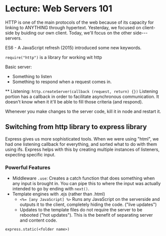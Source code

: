 # Lecture: Web Servers 101

HTTP is one of the main protocols of the web because of its capacity for linking to ANYTHING through hypertext.  Yesterday, we focused on client-side by buiding our own client.  Today, we'll focus on the other side---servers.

ES6 - A JavaScript refresh (2015) introduced some new keywords.

`require("http")` is a library for working wit http

Basic server:
- Something to listen
- Something to respond when a request comes in.

** Listening: `http.createServer(callback (request, return) {})`
Listening portion has a callback in order to facilitate asynchronous communication.  It doesn't know when it it'll be able to fill those criteria (and respond).

Whenever you make changes to the server code, kill it in node and restart it.

## Switching from http library to express library

Express gives us more sophisticated tools.
When we were using "html", we had one listening callback for everything, and sorted what to do with them using ifs.  Express helps with this by creating multiple instances of listeners, expecting specific input.

### Powerful Features

- Middleware `.use`: Creates a catch function that does something when any input is brought in.  You can pipe this to where the input was actually intended to go by ending with `next()`.
- Template engines with .ejs (rather than .html)
  - `<%= [any JavaScript] %>` Runs any JavaScript on the serverside and outputs it to the client, completely hiding the code. ("live updates")
  - Updates to the template files do not require the server to be rebooted ("hot updates").  This is the benefit of separating server and content code.

`express.static(<folder name>)`
